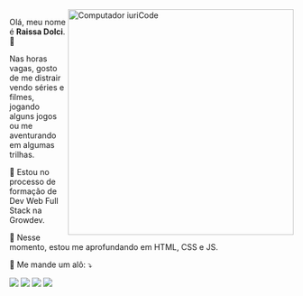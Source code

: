 <img src="https://raw.githubusercontent.com/MicaelliMedeiros/micaellimedeiros/master/image/computer-illustration.png" min-width="400px" max-width="400px" width="400px" align="right" alt="Computador iuriCode">

<p align="left"> 
  Olá, meu nome é <strong>Raissa Dolci</strong>. 👋<br>
  </p>
 <p>
  Nas horas vagas, gosto de me distrair vendo séries e filmes, jogando alguns jogos ou me aventurando em algumas trilhas.
</p>

<p align="left">
  📓  Estou no processo de formação de Dev Web Full Stack na Growdev.
</p>

<p align="left">
  💼 Nesse momento, estou me aprofundando em HTML, CSS e JS.
</p>

<p align="left">
  💌 Me mande um alô: ⤵️
</p>

<p align="left">
  <a href="#" alt="Gmail">
  <img src="https://img.shields.io/badge/-Gmail-FF0000?style=flat-square&labelColor=FF0000&logo=gmail&logoColor=white&link=https://mail.google.com/mail/u/0/?tab=rm&ogbl#inbox?compose=new" /></a>

  <a href="#" alt="Linkedin">
  <img src="https://img.shields.io/badge/-Linkedin-0e76a8?style=flat-square&logo=Linkedin&logoColor=white&link=www.linkedin.com/in/raissa-dolci-575697266/" /></a>

  <a href="#" alt="WhatsApp">
  <img src="https://img.shields.io/badge/-WhatsApp-25d366?style=flat-square&labelColor=25d366&logo=whatsapp&logoColor=white&link=https://wa.me/5566999193123"/></a>

  <a href="#" alt="Instagram">
  <img src="https://img.shields.io/badge/-Instagram-DF0174?style=flat-square&labelColor=DF0174&logo=instagram&logoColor=white&link=https://www.instagram.com/raissa.dolci/"/></a>
</p>  
